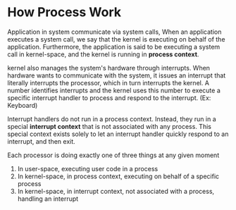 # How Process Work

Application in system communicate via system calls, When an application executes a system call, we say that the kernel is executing on behalf of the application. Furthermore, the application is said to be executing a system call in kernel-space, and the kernel is running in **process context**.

kernel also manages the system's hardware through interrupts. When hardware wants to communicate with the system, it issues an interrupt that literally interrupts the processor, which in turn interrupts the kernel. A number identifies interrupts and the kernel uses this number to execute a specific interrupt handler to process and respond to the interrupt. (Ex: Keyboard)

Interrupt handlers do not run in a process context. Instead, they run in a special **interrupt context** that is not associated with any process. This special context exists solely to let an interrupt handler quickly respond to an interrupt, and then exit.

Each processor is doing exactly one of three things at any given moment

1. In user-space, executing user code in a process
2. In kernel-space, in process context, executing on behalf of a specific process
3. In kernel-space, in interrupt context, not associated with a process, handling aninterrupt